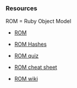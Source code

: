 ### Resources

ROM = Ruby Object Model

* [ROM](https://github.com/JoshCheek/ruby-object-model)

* [ROM Hashes](https://github.com/JoshCheek/object-model-hash-style)

* [ROM quiz](https://quizzes-ruby-object-model.herokuapp.com/1)

* [ROM cheat sheet](https://github.com/JoshCheek/1508/blob/55fd92ec9df30d511e5c60a2582334ee69450aa8/memorize_these/structure_of_ruby.rb)

* [ROM wiki](https://en.wikipedia.org/wiki/Ruby_(programming_language))
